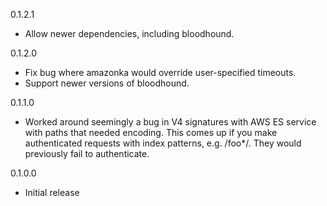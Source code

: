 0.1.2.1
* Allow newer dependencies, including bloodhound.

0.1.2.0
* Fix bug where amazonka would override user-specified timeouts.
* Support newer versions of bloodhound.

0.1.1.0
* Worked around seemingly a bug in V4 signatures with AWS ES service with paths that needed encoding. This comes up if you make authenticated requests with index patterns, e.g. /foo*/. They would previously fail to authenticate.

0.1.0.0
* Initial release
